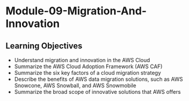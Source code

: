 # Module-09-Migration-And-Innovation

## Learning Objectives

- Understand migration and innovation in the AWS Cloud
- Summarize the AWS Cloud Adoption Framework (AWS CAF)
- Summarize the six key factors of a cloud migration strategy
- Describe the benefits of AWS data migration solutions, such as AWS Snowcone, AWS Snowball, and AWS Snowmobile
- Summarize the broad scope of innovative solutions that AWS offers
